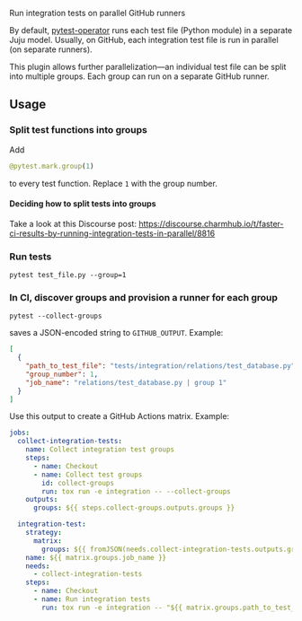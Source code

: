 Run integration tests on parallel GitHub runners

By default, [pytest-operator](https://github.com/charmed-kubernetes/pytest-operator) runs each test file (Python module) in a separate Juju model. Usually, on GitHub, each integration test file is run in parallel (on separate runners).

This plugin allows further parallelization—an individual test file can be split into multiple groups. Each group can run on a separate GitHub runner.

## Usage

### Split test functions into groups
Add
```python
@pytest.mark.group(1)
```
to every test function. Replace `1` with the group number.

#### Deciding how to split tests into groups

Take a look at this Discourse post: https://discourse.charmhub.io/t/faster-ci-results-by-running-integration-tests-in-parallel/8816

### Run tests
```
pytest test_file.py --group=1
```

### In CI, discover groups and provision a runner for each group
```
pytest --collect-groups
```
saves a JSON-encoded string to `GITHUB_OUTPUT`. Example:
```json
[
  {
    "path_to_test_file": "tests/integration/relations/test_database.py",
    "group_number": 1,
    "job_name": "relations/test_database.py | group 1"
  }
]
```

Use this output to create a GitHub Actions matrix. Example:
```yaml
jobs:
  collect-integration-tests:
    name: Collect integration test groups
    steps:
      - name: Checkout
      - name: Collect test groups
        id: collect-groups
        run: tox run -e integration -- --collect-groups
    outputs:
      groups: ${{ steps.collect-groups.outputs.groups }}

  integration-test:
    strategy:
      matrix:
        groups: ${{ fromJSON(needs.collect-integration-tests.outputs.groups) }}
    name: ${{ matrix.groups.job_name }}
    needs:
      - collect-integration-tests
    steps:
      - name: Checkout
      - name: Run integration tests
        run: tox run -e integration -- "${{ matrix.groups.path_to_test_file }}" --group ${{ matrix.groups.group_number }}
```